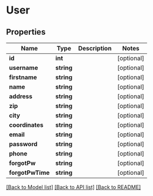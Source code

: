 # User

## Properties
Name | Type | Description | Notes
------------ | ------------- | ------------- | -------------
**id** | **int** |  | [optional] 
**username** | **string** |  | [optional] 
**firstname** | **string** |  | [optional] 
**name** | **string** |  | [optional] 
**address** | **string** |  | [optional] 
**zip** | **string** |  | [optional] 
**city** | **string** |  | [optional] 
**coordinates** | **string** |  | [optional] 
**email** | **string** |  | [optional] 
**password** | **string** |  | [optional] 
**phone** | **string** |  | [optional] 
**forgotPw** | **string** |  | [optional] 
**forgotPwTime** | **string** |  | [optional] 

[[Back to Model list]](../README.md#documentation-for-models) [[Back to API list]](../README.md#documentation-for-api-endpoints) [[Back to README]](../README.md)


